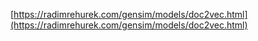 [https://radimrehurek.com/gensim/models/doc2vec.html](https://radimrehurek.com/gensim/models/doc2vec.html)